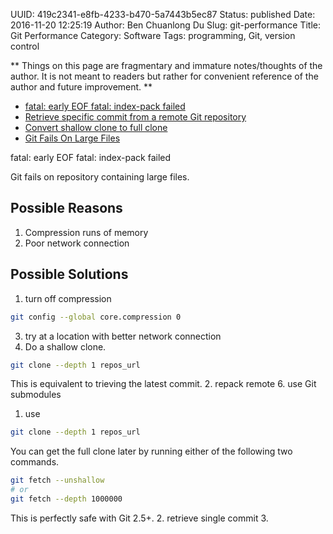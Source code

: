 UUID: 419c2341-e8fb-4233-b470-5a7443b5ec87
Status: published
Date: 2016-11-20 12:25:19
Author: Ben Chuanlong Du
Slug: git-performance
Title: Git Performance
Category: Software
Tags: programming, Git, version control

**
Things on this page are
fragmentary and immature notes/thoughts of the author.
It is not meant to readers
but rather for convenient reference of the author and future improvement.
**

- [fatal: early EOF fatal: index-pack failed](http://stackoverflow.com/questions/21277806/fatal-early-eof-fatal-index-pack-failed)
- [Retrieve specific commit from a remote Git repository](http://stackoverflow.com/questions/14872486/retrieve-specific-commit-from-a-remote-git-repository/30701724#30701724)
- [Convert shallow clone to full clone](http://stackoverflow.com/questions/6802145/convert-shallow-clone-to-full-clone/6802238#6802238)
- [Git Fails On Large Files](http://blog.dinaburg.org/2013/07/git-fails-on-large-files.html)

fatal: early EOF fatal: index-pack failed

Git fails on repository containing large files. 
## Possible Reasons
1. Compression runs of memory
2. Poor network connection

## Possible Solutions
1. turn off compression
```bash
git config --global core.compression 0
```
3. try at a location with better network connection
4. Do a shallow clone.
```bash
git clone --depth 1 repos_url
```
This is equivalent to trieving the latest commit. 
2. repack remote 
6. use Git submodules

1. use 
```bash
git clone --depth 1 repos_url
```
You can get the full clone later by running either of the following two commands.
```bash
git fetch --unshallow
# or
git fetch --depth 1000000
```
This is perfectly safe with Git 2.5+. 
2. retrieve single commit
3. 
